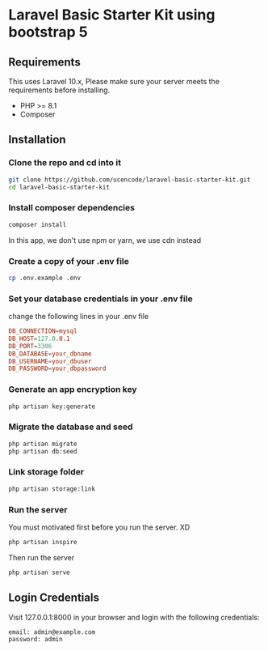 # Laravel Basic Starter Kit using bootstrap 5

## Requirements

This uses Laravel 10.x, Please make sure your server meets the requirements before installing.
- PHP >= 8.1
- Composer

## Installation

### Clone the repo and cd into it

```bash
git clone https://github.com/ucencode/laravel-basic-starter-kit.git
cd laravel-basic-starter-kit
```

### Install composer dependencies

```bash
composer install
```
In this app, we don't use npm or yarn, we use cdn instead

### Create a copy of your .env file
    
```bash
cp .env.example .env
```

### Set your database credentials in your .env file

change the following lines in your .env file
```conf
DB_CONNECTION=mysql
DB_HOST=127.0.0.1
DB_PORT=3306
DB_DATABASE=your_dbname
DB_USERNAME=your_dbuser
DB_PASSWORD=your_dbpassword
```

### Generate an app encryption key

```bash
php artisan key:generate
```

### Migrate the database and seed

```bash
php artisan migrate
php artisan db:seed
```

### Link storage folder

```bash
php artisan storage:link
```

### Run the server
You must motivated first before you run the server. XD
```bash
php artisan inspire
```
Then run the server
```bash
php artisan serve
```

## Login Credentials
Visit 127.0.0.1:8000 in your browser and login with the following credentials:
```
email: admin@example.com
password: admin
```





